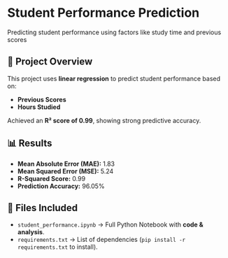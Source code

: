 # Student Performance Prediction
Predicting student performance using factors like study time and previous scores

## 📌 Project Overview
This project uses **linear regression** to predict student performance based on:
- **Previous Scores**
- **Hours Studied**

Achieved an **R² score of 0.99**, showing strong predictive accuracy.

## 📊 Results
- **Mean Absolute Error (MAE):** 1.83
- **Mean Squared Error (MSE):** 5.24
- **R-Squared Score:** 0.99
- **Prediction Accuracy:** 96.05%

## 📂 Files Included
- `student_performance.ipynb` → Full Python Notebook with **code & analysis**.
- `requirements.txt` → List of dependencies (`pip install -r requirements.txt` to install).
